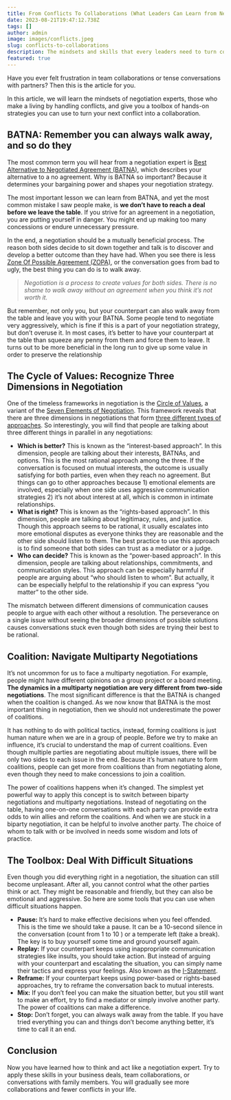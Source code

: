 ```yaml
---
title: From Conflicts To Collaborations (What Leaders Can Learn from Negotiation Experts)
date: 2023-08-21T19:47:12.738Z
tags: []
author: admin
image: images/conflicts.jpeg
slug: conflicts-to-collaborations
description: The mindsets and skills that every leaders need to turn conflicts into collaborations.
featured: true
---
```


Have you ever felt frustration in team collaborations or tense conversations with partners? Then this is the article for you.

In this article, we will learn the mindsets of negotiation experts, those who make a living by handling conflicts, and give you a toolbox of hands-on strategies you can use to turn your next conflict into a collaboration.

## BATNA: Remember you can always walk away, and so do they

The most common term you will hear from a negotiation expert is [Best Alternative to Negotiated Agreement (BATNA)](https://www.investopedia.com/terms/b/best-alternative-to-a-negotiated-agreement-batna.asp#:~:text=A%20BATNA%2C%20or%20Best%20Alternative,the%20BATNA%20with%20minimal%20disruption.), which describes your alternative to a no agreement. Why is BATNA so important? Because it determines your bargaining power and shapes your negotiation strategy.

The most important lesson we can learn from BATNA, and yet the most common mistake I saw people make, is **we don’t have to reach a deal before we leave the table**. If you strive for an agreement in a negotiation, you are putting yourself in danger. You might end up making too many concessions or endure unnecessary pressure.

In the end, a negotiation should be a mutually beneficial process. The reason both sides decide to sit down together and talk is to discover and develop a better outcome than they have had. When you see there is less [Zone Of Possible Agreement (ZOPA)](https://www.investopedia.com/terms/z/zoneofpossibleagreement.asp), or the conversation goes from bad to ugly, the best thing you can do is to walk away.

> _Negotiation is a process to create values for both sides. There is no shame to walk away without an agreement when you think it’s not worth it._

But remember, not only you, but your counterpart can also walk away from the table and leave you with your BATNA. Some people tend to negotiate very aggressively, which is fine if this is a part of your negotiation strategy, but don’t overuse it. In most cases, it’s better to have your counterpart at the table than squeeze any penny from them and force them to leave. It turns out to be more beneficial in the long run to give up some value in order to preserve the relationship

## The Cycle of Values: Recognize Three Dimensions in Negotiation

One of the timeless frameworks in negotiation is the [Circle of Values](https://www.researchgate.net/figure/The-Circle-of-Value-figure-copyright-Vantage-Partners_fig1_337171296), a variant of the [Seven Elements of Negotiation](https://www.pon.harvard.edu/daily/negotiation-skills-daily/what-is-negotiation/). This framework reveals that there are three dimensions in negotiations that form [three different types of approaches](https://legalpronegotiator.com/power-rights-and-interests-the-big-three-of-conflict-resolution/#:~:text=Power%2C%20rights%2C%20and%20interests%20are,use%20a%20power%2Dbased%20process.). So interestingly, you will find that people are talking about three different things in parallel in any negotiations:

- **Which is better?** This is known as the “interest-based approach”. In this dimension, people are talking about their interests, BATNAs, and options. This is the most rational approach among the three. If the conversation is focused on mutual interests, the outcome is usually satisfying for both parties, even when they reach no agreement. But things can go to other approaches because 1) emotional elements are involved, especially when one side uses aggressive communication strategies 2) it’s not about interest at all, which is common in intimate relationships.
- **What is right?** This is known as the “rights-based approach”. In this dimension, people are talking about legitimacy, rules, and justice. Though this approach seems to be rational, it usually escalates into more emotional disputes as everyone thinks they are reasonable and the other side should listen to them. The best practice to use this approach is to find someone that both sides can trust as a mediator or a judge.
- **Who can decide?** This is known as the “power-based approach”. In this dimension, people are talking about relationships, commitments, and communication styles. This approach can be especially harmful if people are arguing about “who should listen to whom”. But actually, it can be especially helpful to the relationship if you can express “you matter” to the other side.

The mismatch between different dimensions of communication causes people to argue with each other without a resolution. The perseverance on a single issue without seeing the broader dimensions of possible solutions causes conversations stuck even though both sides are trying their best to be rational.

## Coalition: Navigate Multiparty Negotiations

It’s not uncommon for us to face a multiparty negotiation. For example, people might have different opinions on a group project or a board meeting. **The dynamics in a multiparty negotiation are very different from two-side negotiations**. The most significant difference is that the BATNA is changed when the coalition is changed. As we now know that BATNA is the most important thing in negotiation, then we should not underestimate the power of coalitions.

It has nothing to do with political tactics, instead, forming coalitions is just human nature when we are in a group of people. Before we try to make an influence, it’s crucial to understand the map of current coalitions. Even though multiple parties are negotiating about multiple issues, there will be only two sides to each issue in the end. Because it’s human nature to form coalitions, people can get more from coalitions than from negotiating alone, even though they need to make concessions to join a coalition.

The power of coalitions happens when it’s changed. The simplest yet powerful way to apply this concept is to switch between biparty negotiations and multiparty negotiations. Instead of negotiating on the table, having one-on-one conversations with each party can provide extra odds to win allies and reform the coalitions. And when we are stuck in a biparty negotiation, it can be helpful to involve another party. The choice of whom to talk with or be involved in needs some wisdom and lots of practice.

## The Toolbox: Deal With Difficult Situations

Even though you did everything right in a negotiation, the situation can still become unpleasant. After all, you cannot control what the other parties think or act. They might be reasonable and friendly, but they can also be emotional and aggressive. So here are some tools that you can use when difficult situations happen.

- **Pause:** It’s hard to make effective decisions when you feel offended. This is the time we should take a pause. It can be a 10-second silence in the conversation (count from 1 to 10 ) or a temperate left (take a break). The key is to buy yourself some time and ground yourself again.
- **Replay:** If your counterpart keeps using inappropriate communication strategies like insults, you should take action. But instead of arguing with your counterpart and escalating the situation, you can simply name their tactics and express your feelings. Also known as the [I-Statement](http://smilemundo.com/the-i-statement/).
- **Reframe:** If your counterpart keeps using power-based or rights-based approaches, try to reframe the conversation back to mutual interests.
- **Mix:** If you don’t feel you can make the situation better, but you still want to make an effort, try to find a mediator or simply involve another party. The power of coalitions can make a difference.
- **Stop:** Don’t forget, you can always walk away from the table. If you have tried everything you can and things don’t become anything better, it’s time to call it an end.

## Conclusion

Now you have learned how to think and act like a negotiation expert. Try to apply these skills in your business deals, team collaborations, or conversations with family members. You will gradually see more collaborations and fewer conflicts in your life.
